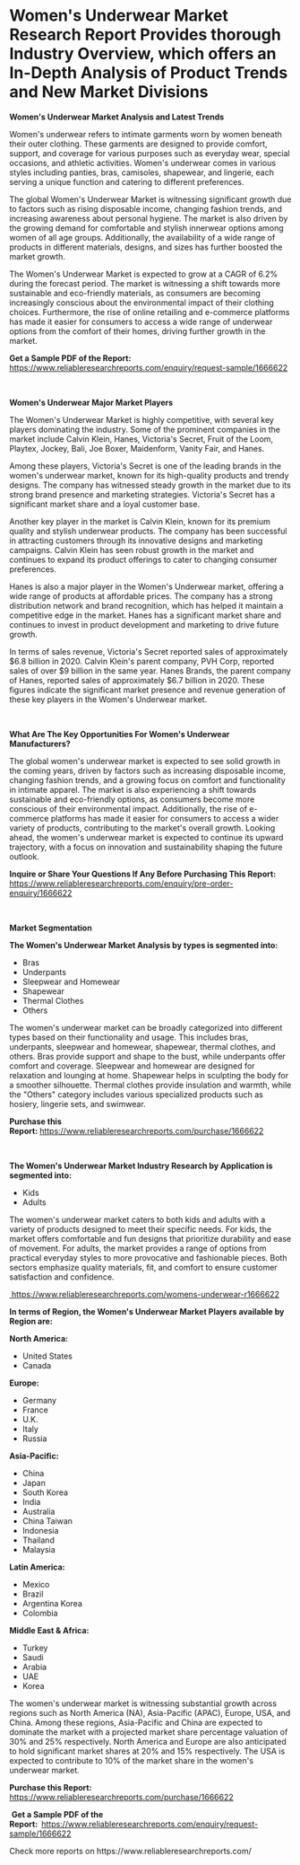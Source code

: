 <p><h1>Women's Underwear Market Research Report Provides thorough Industry Overview, which offers an In-Depth Analysis of Product Trends and New Market Divisions</h1></p><p><strong>Women's Underwear Market Analysis and Latest Trends</strong></p>
<p><p>Women's underwear refers to intimate garments worn by women beneath their outer clothing. These garments are designed to provide comfort, support, and coverage for various purposes such as everyday wear, special occasions, and athletic activities. Women's underwear comes in various styles including panties, bras, camisoles, shapewear, and lingerie, each serving a unique function and catering to different preferences.</p><p>The global Women's Underwear Market is witnessing significant growth due to factors such as rising disposable income, changing fashion trends, and increasing awareness about personal hygiene. The market is also driven by the growing demand for comfortable and stylish innerwear options among women of all age groups. Additionally, the availability of a wide range of products in different materials, designs, and sizes has further boosted the market growth.</p><p>The Women's Underwear Market is expected to grow at a CAGR of 6.2% during the forecast period. The market is witnessing a shift towards more sustainable and eco-friendly materials, as consumers are becoming increasingly conscious about the environmental impact of their clothing choices. Furthermore, the rise of online retailing and e-commerce platforms has made it easier for consumers to access a wide range of underwear options from the comfort of their homes, driving further growth in the market.</p></p>
<p><strong>Get a Sample PDF of the Report:&nbsp;</strong> <a href="https://www.reliableresearchreports.com/enquiry/request-sample/1666622">https://www.reliableresearchreports.com/enquiry/request-sample/1666622</a></p>
<p>&nbsp;</p>
<p><strong>Women's Underwear Major Market Players</strong></p>
<p><p>The Women's Underwear Market is highly competitive, with several key players dominating the industry. Some of the prominent companies in the market include Calvin Klein, Hanes, Victoria's Secret, Fruit of the Loom, Playtex, Jockey, Bali, Joe Boxer, Maidenform, Vanity Fair, and Hanes.</p><p>Among these players, Victoria's Secret is one of the leading brands in the women's underwear market, known for its high-quality products and trendy designs. The company has witnessed steady growth in the market due to its strong brand presence and marketing strategies. Victoria's Secret has a significant market share and a loyal customer base.</p><p>Another key player in the market is Calvin Klein, known for its premium quality and stylish underwear products. The company has been successful in attracting customers through its innovative designs and marketing campaigns. Calvin Klein has seen robust growth in the market and continues to expand its product offerings to cater to changing consumer preferences.</p><p>Hanes is also a major player in the Women's Underwear market, offering a wide range of products at affordable prices. The company has a strong distribution network and brand recognition, which has helped it maintain a competitive edge in the market. Hanes has a significant market share and continues to invest in product development and marketing to drive future growth.</p><p>In terms of sales revenue, Victoria's Secret reported sales of approximately $6.8 billion in 2020. Calvin Klein's parent company, PVH Corp, reported sales of over $9 billion in the same year. Hanes Brands, the parent company of Hanes, reported sales of approximately $6.7 billion in 2020. These figures indicate the significant market presence and revenue generation of these key players in the Women's Underwear market.</p></p>
<p>&nbsp;</p>
<p><strong>What Are The Key Opportunities For Women's Underwear Manufacturers?</strong></p>
<p><p>The global women's underwear market is expected to see solid growth in the coming years, driven by factors such as increasing disposable income, changing fashion trends, and a growing focus on comfort and functionality in intimate apparel. The market is also experiencing a shift towards sustainable and eco-friendly options, as consumers become more conscious of their environmental impact. Additionally, the rise of e-commerce platforms has made it easier for consumers to access a wider variety of products, contributing to the market's overall growth. Looking ahead, the women's underwear market is expected to continue its upward trajectory, with a focus on innovation and sustainability shaping the future outlook.</p></p>
<p><strong>Inquire or Share Your Questions If Any Before Purchasing This Report:</strong> <a href="https://www.reliableresearchreports.com/enquiry/pre-order-enquiry/1666622">https://www.reliableresearchreports.com/enquiry/pre-order-enquiry/1666622</a></p>
<p>&nbsp;</p>
<p><strong>Market Segmentation</strong></p>
<p><strong>The Women's Underwear Market Analysis by types is segmented into:</strong></p>
<p><ul><li>Bras</li><li>Underpants</li><li>Sleepwear and Homewear</li><li>Shapewear</li><li>Thermal Clothes</li><li>Others</li></ul></p>
<p><p>The women's underwear market can be broadly categorized into different types based on their functionality and usage. This includes bras, underpants, sleepwear and homewear, shapewear, thermal clothes, and others. Bras provide support and shape to the bust, while underpants offer comfort and coverage. Sleepwear and homewear are designed for relaxation and lounging at home. Shapewear helps in sculpting the body for a smoother silhouette. Thermal clothes provide insulation and warmth, while the "Others" category includes various specialized products such as hosiery, lingerie sets, and swimwear.</p></p>
<p><strong>Purchase this Report:&nbsp;</strong><a href="https://www.reliableresearchreports.com/purchase/1666622">https://www.reliableresearchreports.com/purchase/1666622</a></p>
<p>&nbsp;</p>
<p><strong>The Women's Underwear Market Industry Research by Application is segmented into:</strong></p>
<p><ul><li>Kids</li><li>Adults</li></ul></p>
<p><p>The women's underwear market caters to both kids and adults with a variety of products designed to meet their specific needs. For kids, the market offers comfortable and fun designs that prioritize durability and ease of movement. For adults, the market provides a range of options from practical everyday styles to more provocative and fashionable pieces. Both sectors emphasize quality materials, fit, and comfort to ensure customer satisfaction and confidence.</p></p>
<p><a href="https://www.reliableresearchreports.com/womens-underwear-r1666622">&nbsp;https://www.reliableresearchreports.com/womens-underwear-r1666622</a></p>
<p><strong>In terms of Region, the Women's Underwear Market Players available by Region are:</strong></p>
<p>
    <p> <strong> North America: </strong>
        <ul>
            <li>United States</li>
            <li>Canada</li>
        </ul>
        </p> 
    <p> <strong> Europe: </strong>
        <ul>
            <li>Germany</li>
            <li>France</li>
            <li>U.K.</li>
            <li>Italy</li>
            <li>Russia</li>
        </ul>
        </p> 
    <p> <strong> Asia-Pacific: </strong>
        <ul>
            <li>China</li>
            <li>Japan</li>
            <li>South Korea</li>
            <li>India</li>
            <li>Australia</li>
            <li>China Taiwan</li>
            <li>Indonesia</li>
            <li>Thailand</li>
            <li>Malaysia</li>
        </ul>
        </p> 
    <p> <strong> Latin America: </strong>
        <ul>
            <li>Mexico</li>
            <li>Brazil</li>
            <li>Argentina Korea</li>
            <li>Colombia</li>
        </ul>
        </p> 
    <p> <strong> Middle East & Africa: </strong>
        <ul>
            <li>Turkey</li>
            <li>Saudi</li>
            <li>Arabia</li>
            <li>UAE</li>
            <li>Korea</li>
        </ul>
    </p>
    </p>
<p><p>The women's underwear market is witnessing substantial growth across regions such as North America (NA), Asia-Pacific (APAC), Europe, USA, and China. Among these regions, Asia-Pacific and China are expected to dominate the market with a projected market share percentage valuation of 30% and 25% respectively. North America and Europe are also anticipated to hold significant market shares at 20% and 15% respectively. The USA is expected to contribute to 10% of the market share in the women's underwear market.</p></p>
<p><strong>Purchase this Report: </strong><a href="https://www.reliableresearchreports.com/purchase/1666622">https://www.reliableresearchreports.com/purchase/1666622</a></p>
<p>&nbsp;<strong>Get a Sample PDF of the Report:&nbsp;&nbsp;</strong><a href="https://www.reliableresearchreports.com/enquiry/request-sample/1666622">https://www.reliableresearchreports.com/enquiry/request-sample/1666622</a></p>
<p><strong></strong></p>
<p>Check more reports on https://www.reliableresearchreports.com/</p>